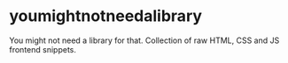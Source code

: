 # youmightnotneedalibrary
You might not need a library for that. Collection of raw HTML, CSS and JS frontend snippets.
